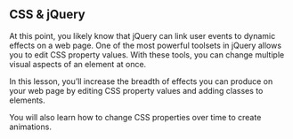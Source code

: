 ## CSS & jQuery

At this point, you likely know that jQuery can link user events to dynamic effects on a web page. One of the most powerful toolsets in jQuery allows you to edit CSS property values. With these tools, you can change multiple visual aspects of an element at once.

In this lesson, you’ll increase the breadth of effects you can produce on your web page by editing CSS property values and adding classes to elements.

You will also learn how to change CSS properties over time to create animations.
